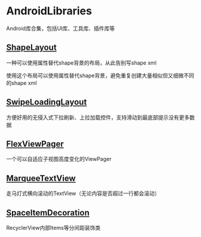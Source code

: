 # AndroidLibraries
Android库合集，包括UI库、工具库、插件库等

## [ShapeLayout](./ShapeLayout)

一种可以使用属性替代shape背景的布局，从此告别写shape xml

使用这个布局可以使用属性替代shape背景，避免重复创建大量相似但又细微不同的shape xml

## [SwipeLoadingLayout](./SwipeLoadingLayout)

方便好用的无侵入式下拉刷新、上拉加载控件，支持滑动到最底部提示没有更多数据

## [FlexViewPager](https://github.com/dreamgyf/FlexViewPager)

一个可以自适应子视图高度变化的ViewPager

## [MarqueeTextView](./MarqueeTextView)

走马灯式横向滚动的TextView（无论内容是否超过一行都会滚动）

## [SpaceItemDecoration](./SpaceItemDecoration)

RecyclerView内部Items等分间距装饰类
